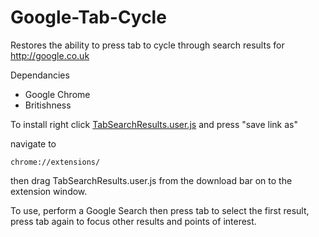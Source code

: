 # Google-Tab-Cycle

Restores the ability to press tab to cycle through search results for http://google.co.uk

Dependancies 
- Google Chrome
- Britishness

To install right click [TabSearchResults.user.js](https://github.com/slifin/Google-Tab-Cycle/raw/master/TabSearchResults.user.js) and press "save link as"

navigate to

    chrome://extensions/
then drag TabSearchResults.user.js from the download bar on to the extension window.

To use, perform a Google Search then press tab to select the first result, press tab again to focus other results and points of interest.
